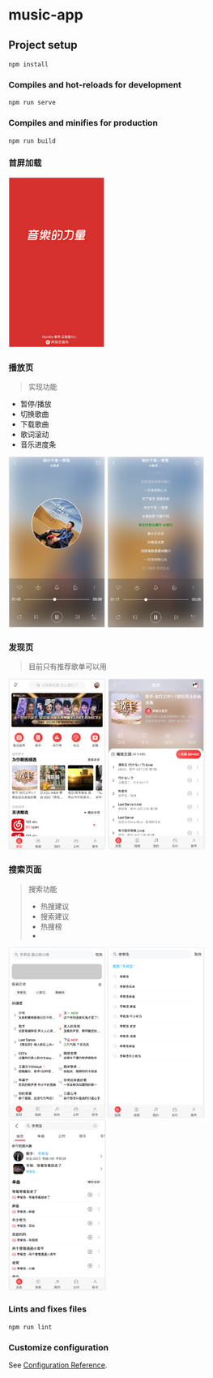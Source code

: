 # music-app

## Project setup
```
npm install
```

### Compiles and hot-reloads for development
```
npm run serve
```

### Compiles and minifies for production
```
npm run build
```

### 首屏加载

<img src="assets/%E9%A6%96%E5%B1%8F%E5%8A%A0%E8%BD%BD%E9%A1%B5.png" alt="首屏加载页" style="zoom: 33%;" />

### 播放页

> 实现功能

+ 暂停/播放
+ 切换歌曲
+ 下载歌曲
+ 歌词滚动
+ 音乐进度条

<img src="assets/%E6%92%AD%E6%94%BE%E4%B8%BB%E9%A1%B5.png" alt="播放主页" style="zoom:33%;" />



<img src="assets/%E6%AD%8C%E8%AF%8D%E9%A1%B5%E9%9D%A2.png" alt="歌词页面" style="zoom:33%;" />

### 发现页

> 目前只有推荐歌单可以用

<img src="assets/%E5%8F%91%E7%8E%B0%E9%A1%B5.png" alt="发现页" style="zoom:33%;" />

<img src="assets/%E6%AD%8C%E5%8D%95%E8%AF%A6%E6%83%85.png" alt="歌单详情" style="zoom:33%;" />

### 搜索页面

> 搜索功能
>
> + 热搜建议
> + 搜索建议
> + 热搜榜
> + 

<img src="assets/%E6%90%9C%E7%B4%A2%E9%A1%B5.png" alt="搜索页" style="zoom:33%;" />

<img src="assets/%E6%90%9C%E7%B4%A2%E5%BB%BA%E8%AE%AE%E9%A1%B5.png" alt="搜索建议页" style="zoom:33%;" />



<img src="assets/%E6%90%9C%E7%B4%A2%E7%BB%93%E6%9E%9C%E9%A1%B5.png" alt="搜索结果页" style="zoom:33%;" />



### Lints and fixes files
```
npm run lint
```

### Customize configuration
See [Configuration Reference](https://cli.vuejs.org/config/).
